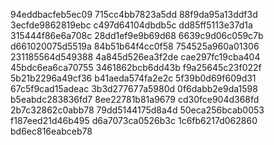 94eddbacfeb5ec09
715cc4bb7823a5dd
88f9da95a13ddf3d
3ecfde9862819ebc
c497d64104dbdb5c
dd85ff5113e37d1a
315444f86e6a708c
28dd1ef9e9b69d68
6639c9d06c059c7b
d661020075d5519a
84b51b64f4cc0f58
754525a960a01306
231185564d549388
4a845d526ea3f2de
cae297fc19cba404
45bdc6ea6ca70755
3461862bcb6dd43b
f9a25645c23f022f
5b21b2296a49cf36
b41aeda574fa2e2c
5f39b0d69f609d31
67c5f9cad15adeac
3b3d277677a5980d
0f6dabb2e9da1598
b5eabdc283836fd7
8ee22781b81a9679
cd30fce904d368fd
2b7c32862c0abb78
79dd5144175d8a4d
50eca256bcab0053
f187eed21d46b495
d6a7073ca0526b3c
1c6fb6217d062860
bd6ec816eabceb78
